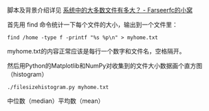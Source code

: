脚本及背景介绍详见 [系统中的大多数文件有多大？ - Farseerfc的小窝](https://farseerfc.me/file-size-histogram.html)

首先用 find 命令统计一下每个文件的大小，输出到一个文件里：

```
find /home -type f -printf "%s %p\n" > myhome.txt
```

myhome.txt的内容正常应该是每行一个数字和文件名，空格隔开。

然后用Python的Matplotlib和NumPy对收集到的文件大小数据画个直方图（histogram）

```
./​filesizehistogram.py myhome.txt
```

中位数（median）平均数（mean）
